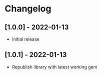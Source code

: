 # Changelog

## [1.0.0] - 2022-01-13

- Initial release

## [1.0.1] - 2022-01-13

- Republish library with latest working gem
